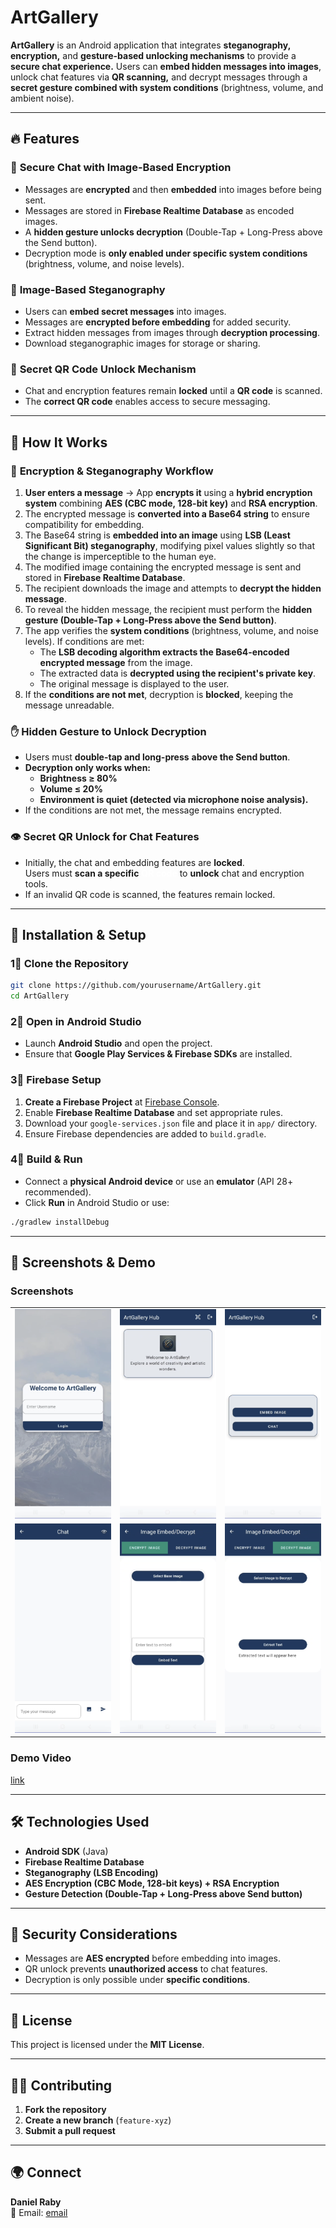 # ArtGallery

**ArtGallery** is an Android application that integrates **steganography, encryption,** and **gesture-based unlocking mechanisms** to provide a **secure chat experience.** Users can **embed hidden messages into images**, unlock chat features via **QR scanning,** and decrypt messages through a **secret gesture combined with system conditions** (brightness, volume, and ambient noise).  

---

## 🔥 Features  

### 🔹 **Secure Chat with Image-Based Encryption**  
- Messages are **encrypted** and then **embedded** into images before being sent.  
- Messages are stored in **Firebase Realtime Database** as encoded images.  
- A **hidden gesture unlocks decryption** (Double-Tap + Long-Press above the Send button).  
- Decryption mode is **only enabled under specific system conditions** (brightness, volume, and noise levels).  

### 🔹 **Image-Based Steganography**  
- Users can **embed secret messages** into images.  
- Messages are **encrypted before embedding** for added security.  
- Extract hidden messages from images through **decryption processing**.  
- Download steganographic images for storage or sharing.  

### 🔹 **Secret QR Code Unlock Mechanism**  
- Chat and encryption features remain **locked** until a **QR code** is scanned.  
- The **correct QR code** enables access to secure messaging.  

---

## 🚀 How It Works  

### 🔐 **Encryption & Steganography Workflow**  

1. **User enters a message** → App **encrypts it** using a **hybrid encryption system** combining **AES (CBC mode, 128-bit key)** and **RSA encryption**.  
2. The encrypted message is **converted into a Base64 string** to ensure compatibility for embedding.  
3. The Base64 string is **embedded into an image** using **LSB (Least Significant Bit) steganography**, modifying pixel values slightly so that the change is imperceptible to the human eye.  
4. The modified image containing the encrypted message is sent and stored in **Firebase Realtime Database**.  
5. The recipient downloads the image and attempts to **decrypt the hidden message**.  
6. To reveal the hidden message, the recipient must perform the **hidden gesture (Double-Tap + Long-Press above the Send button)**.  
7. The app verifies the **system conditions** (brightness, volume, and noise levels). If conditions are met:  
   - The **LSB decoding algorithm extracts the Base64-encoded encrypted message** from the image.  
   - The extracted data is **decrypted using the recipient's private key**.  
   - The original message is displayed to the user.  
8. If the **conditions are not met**, decryption is **blocked**, keeping the message unreadable.  

### ✋ **Hidden Gesture to Unlock Decryption**  

- Users must **double-tap and long-press** **above the Send button**.  
- **Decryption only works when:**  
  - **Brightness ≥ 80%**  
  - **Volume ≤ 20%**  
  - **Environment is quiet (detected via microphone noise analysis).**  
- If the conditions are not met, the message remains encrypted.  

### 👁 **Secret QR Unlock for Chat Features**  

- Initially, the chat and embedding features are **locked**.  
Users must **scan a specific** <a href="artGallery_imgs/art_chat.png" target="_blank" style="color: white; text-decoration: none;"><strong>QR code</strong></a> to **unlock** chat and encryption tools.
- If an invalid QR code is scanned, the features remain locked.  

---

## 📲 Installation & Setup  

### 1⃣ **Clone the Repository**  

```bash
git clone https://github.com/yourusername/ArtGallery.git
cd ArtGallery
```

### 2⃣ **Open in Android Studio**  
- Launch **Android Studio** and open the project.  
- Ensure that **Google Play Services & Firebase SDKs** are installed.  

### 3⃣ **Firebase Setup**  
1. **Create a Firebase Project** at [Firebase Console](https://console.firebase.google.com/).  
2. Enable **Firebase Realtime Database** and set appropriate rules.  
3. Download your `google-services.json` file and place it in `app/` directory.  
4. Ensure Firebase dependencies are added to `build.gradle`.  

### 4⃣ **Build & Run**  
- Connect a **physical Android device** or use an **emulator** (API 28+ recommended).  
- Click **Run** in Android Studio or use:  

```bash
./gradlew installDebug
```

---

## 📸 Screenshots & Demo  

### Screenshots  
<table>
  <tr>
    <td><img src="artGallery_imgs/art_login.png" alt="Screenshot 1" width="200"></td>
    <td><img src="artGallery_imgs/art_hub.png" alt="Screenshot 2" width="200"></td>
    <td><img src="artGallery_imgs/art_hubUnlocked.png" alt="Screenshot 3" width="200"></td>
  </tr>
  <tr>
    <td><img src="artGallery_imgs/art_chat.png" alt="Screenshot 4" width="200"></td> 
    <td><img src="artGallery_imgs/art_encrypt.png" alt="Screenshot 5" width="200"></td>
    <td><img src="artGallery_imgs/art_decrypt.png" alt="Screenshot 6" width="200"></td>
  </tr>
</table>


### Demo Video  
[link](https://youtube.com/shorts/4fw0BO_EWiI?feature=share) 

---

## 🛠 Technologies Used  

- **Android SDK** (Java)  
- **Firebase Realtime Database**  
- **Steganography (LSB Encoding)**  
- **AES Encryption (CBC Mode, 128-bit keys) + RSA Encryption**  
- **Gesture Detection (Double-Tap + Long-Press above Send button)**  

---

## 🛑 Security Considerations  

- Messages are **AES encrypted** before embedding into images.  
- QR unlock prevents **unauthorized access** to chat features.  
- Decryption is only possible under **specific conditions**.  

---

## 📄 License  

This project is licensed under the **MIT License**.  

---

## 👯‍👨 Contributing  

1. **Fork the repository**  
2. **Create a new branch** (`feature-xyz`)  
3. **Submit a pull request**  

---

## 🌍 Connect  

**Daniel Raby**  
📧 Email: [email](danielraby123@Gmail.com)

